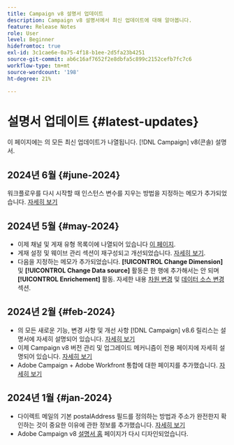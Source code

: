 ```yaml
---
title: Campaign v8 설명서 업데이트
description: Campaign v8 설명서에서 최신 업데이트에 대해 알아봅니다.
feature: Release Notes
role: User
level: Beginner
hidefromtoc: true
exl-id: 3c1cae6e-0a75-4f18-b1ee-2d5fa23b4251
source-git-commit: ab6c16af7652f2e8dbfa5c899c2152cefb7fc7c6
workflow-type: tm+mt
source-wordcount: '198'
ht-degree: 21%

---
```


# 설명서 업데이트 {#latest-updates}

이 페이지에는 의 모든 최신 업데이트가 나열됩니다. [!DNL Campaign] v8(콘솔) 설명서.

## 2024년 6월 {#june-2024}

워크플로우를 다시 시작할 때 인스턴스 변수를 지우는 방법을 지정하는 메모가 추가되었습니다. [자세히 보기](../../automation/workflow/start-a-workflow.md)

## 2024년 5월 {#may-2024}

* 이제 채널 및 게재 유형 목록이에 나열되어 있습니다 [이 페이지](create-message.md).
* 게재 설정 및 웨이브 관리 섹션이 재구성되고 개선되었습니다. [자세히 보기](../send/configure-and-send.md).
* 다음을 지정하는 메모가 추가되었습니다. **[!UICONTROL Change Dimension]** 및 **[!UICONTROL Change Data source]** 활동은 한 행에 추가해서는 안 되며 **[!UICONTROL Enrichement]** 활동. 자세한 내용 [차원 변경](../../automation/workflow/change-dimension.md) 및 [데이터 소스 변경](../../automation/workflow/change-data-source.md) 섹션.

## 2024년 2월 {#feb-2024}

* 의 모든 새로운 기능, 변경 사항 및 개선 사항 [!DNL Campaign] v8.6 릴리스는 설명서에 자세히 설명되어 있습니다. [자세히 보기](release-notes.md)
* 이제 Campaign v8 버전 관리 및 업그레이드 메커니즘이 전용 페이지에 자세히 설명되어 있습니다. [자세히 보기](upgrades.md)
* Adobe Campaign + Adobe Workfront 통합에 대한 페이지를 추가했습니다. [자세히 보기](../connect/ac-workfront.md)

## 2024년 1월 {#jan-2024}

* 다이렉트 메일의 기본 postalAddress 필드를 정의하는 방법과 주소가 완전한지 확인하는 것이 중요한 이유에 관한 정보를 추가했습니다. [자세히 보기](../send/direct-mail.md)
* Adobe Campaign v8 [설명서 홈](../campaign-home.md) 페이지가 다시 디자인되었습니다.
